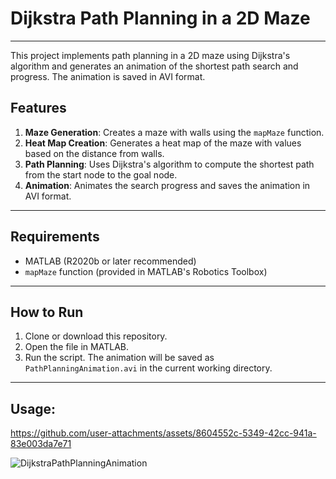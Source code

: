 # Dijkstra Path Planning in a 2D Maze
---
This project implements path planning in a 2D maze using Dijkstra's algorithm and generates an animation of the shortest path search and progress. The animation is saved in AVI format.

## Features
1. **Maze Generation**: Creates a maze with walls using the `mapMaze` function.
2. **Heat Map Creation**: Generates a heat map of the maze with values based on the distance from walls.
3. **Path Planning**: Uses Dijkstra's algorithm to compute the shortest path from the start node to the goal node.
4. **Animation**: Animates the search progress and saves the animation in AVI format.
---
## Requirements
- MATLAB (R2020b or later recommended)
- `mapMaze` function (provided in MATLAB's Robotics Toolbox)

---

## How to Run
1. Clone or download this repository.
2. Open the file in MATLAB.
3. Run the script. The animation will be saved as `PathPlanningAnimation.avi` in the current working directory.

---

## Usage:

https://github.com/user-attachments/assets/8604552c-5349-42cc-941a-83e003da7e71

![DijkstraPathPlanningAnimation](https://github.com/user-attachments/assets/5315672d-ab9b-4d0f-9798-2bad1145a5c6)

